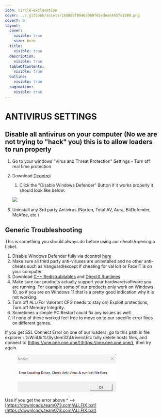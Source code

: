```yaml
---
icon: circle-exclamation
cover: ../.gitbook/assets/1680d8f8846a0b9f65edea64957a1880.png
coverY: 0
layout:
  cover:
    visible: true
    size: hero
  title:
    visible: true
  description:
    visible: true
  tableOfContents:
    visible: true
  outline:
    visible: true
  pagination:
    visible: true
---
```


# ANTIVIRUS SETTINGS

## Disable all antivirus on your computer (No we are not trying to "hack" you) this is to allow loaders to run properly

1. Go to your windows "Virus and Threat Protection" Settings - Turn off real time protection
2.  Download [Dcontrol](https://mega.nz/file/BUYzWaLK#KWBp5lzXXxs4\_tWMTnWTVHfWyrSF6rRi10JBbMkpRls)

    1. Click the "Disable Windows Defender" Button if it works properly it should look like below:

    ![](../.gitbook/assets/image\_2024-08-20\_083859552.png)
3. Uninstall any 3rd party Antivirus (Norton, Total AV, Aura, BitDefender, McAfee, etc )

## Generic Troubleshooting

This is something you should always do before using our cheats/opening a ticket.

1. Disable Windows Defender fully via dcontrol [here](https://storage.eclipsed.top/moddingassociation/dcontrol.rar)
2. Make sure all third party anti-viruses are uninstalled and no other anti-cheats such as Vanguard(except if cheating for val lol) or FaceIT is on your computer.
3. Download [C++ Redistrubitables](https://www.techpowerup.com/download/visual-c-redistributable-runtime-package-all-in-one/) and [DirectX Runtimes](https://www.microsoft.com/en-us/download/details.aspx?id=35)
4. Make sure our products actually support your hardware/software you are running. For example some of our products only work on Windows 10, so if you are on Windows 11 that is a pretty good indication why it is not working.
5. Turn off ALL(For Valorant CFG needs to stay on) Exploit protections, Turn off Memory Integrity.
6. Sometimes a simple PC Restart could fix any issues as well.
7. If none of these worked feel free to move on to our specific error fixes on different games.



If you get SSL Connect Error on one of our loaders, go to this path in file explorer : %WinDir%\System32\Drivers\Etc fully delete hosts files, and connect to [https://one.one.one.one/](https://one.one.one.one/), then try again.

<figure><img src="../.gitbook/assets/batfix.png" alt=""><figcaption></figcaption></figure>

Use if you get the error above ^ --> [https://downloads.team073.com/ALLFIX.bat](https://downloads.team073.com/ALLFIX.bat)
